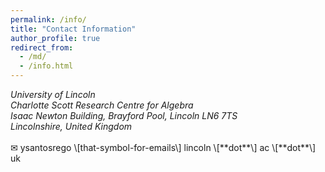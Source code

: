 ```yaml
---
permalink: /info/
title: "Contact Information"
author_profile: true
redirect_from: 
  - /md/
  - /info.html
---
```


<address>
  University of Lincoln<br /> Charlotte Scott Research Centre for Algebra<br /> Isaac Newton Building, Brayford Pool, Lincoln LN6 7TS<br /> Lincolnshire, United Kingdom
</address>

<br />
&#9993; ysantosrego \[that-symbol-for-emails\] lincoln \[**dot**\] ac \[**dot**\] uk

